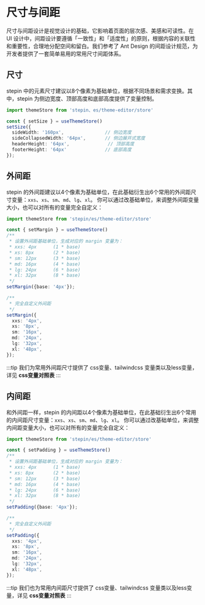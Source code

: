 # 尺寸与间距
尺寸与间距设计是视觉设计的基础，它影响着页面的层次感、美感和可读性。在 UI 设计中，间距设计要遵循「一致性」和「适度性」的原则，根据内容的关联性和重要性，合理地分配空间和留白。我们参考了 Ant Design 的间距设计规范，为开发者提供了一套简单易用的常用尺寸间距体系。
## 尺寸
stepin 中的元素尺寸建议以8个像素为基础单位，根据不同场景和需求变换。其中，stepin 为侧边宽度、顶部高度和底部高度提供了变量控制。
```ts
import themeStore from 'stepin、es/theme-editor/store'

const { setSize } = useThemeStore()
setSize({
  sideWidth: '160px',               // 侧边宽度
  sideCollapsedWidth: '64px',       // 侧边展开式宽度
  headerHeight: '64px',              // 顶部高度
  footerHeight: '64px'              // 底部高度
});
```
## 外间距
stepin 的外间距建议以4个像素为基础单位，在此基础衍生出6个常用的外间距尺寸变量：`xxs`、`xs`、`sm`、`md`、`lg`、`xl`。
你可以通过改基础单位，来调整外间距变量大小，也可以对所有的变量完全自定义：
```ts
import themeStore from 'stepin/es/theme-editor/store'

const { setMargin } = useThemeStore()
/**
 * 设置外间距基础单位，生成对应的 margin 变量为：
 * xxs: 4px      (1 * base)
 * xs: 8px       (2 * base)
 * sm: 12px      (3 * base)
 * md: 16px      (4 * base)
 * lg: 24px      (6 * base)
 * xl: 32px      (8 * base)
 */
setMargin({base: '4px'});             

/**
 * 完全自定义外间距
 */
setMargin({
  xxs: '4px',
  xs: '8px',
  sm: '16px',
  md: '24px',
  lg: '32px',
  xl: '48px',
});
```
:::tip
我们为常用外间距尺寸提供了 css变量、tailwindcss 变量类以及less变量，详见 **css变量对照表**
:::

## 内间距
和外间距一样，stepin 的内间距以4个像素为基础单位，在此基础衍生出6个常用的内间距尺寸变量：`xxs`、`xs`、`sm`、`md`、`lg`、`xl`。
你可以通过改基础单位，来调整内间距变量大小，也可以对所有的变量完全自定义：
```ts
import themeStore from 'stepin/es/theme-editor/store'

const { setPadding } = useThemeStore()
/**
 * 设置外间距基础单位，生成对应的 margin 变量为：
 * xxs: 4px      (1 * base)
 * xs: 8px       (2 * base)
 * sm: 12px      (3 * base)
 * md: 16px      (4 * base)
 * lg: 24px      (6 * base)
 * xl: 32px      (8 * base)
 */
setPadding({base: '4px'});             

/**
 * 完全自定义外间距
 */
setPadding({
  xxs: '4px',
  xs: '8px',
  sm: '16px',
  md: '24px',
  lg: '32px',
  xl: '48px',
});
```
:::tip
我们也为常用内间距尺寸提供了 css变量、tailwindcss 变量类以及less变量，详见 **css变量对照表**
:::